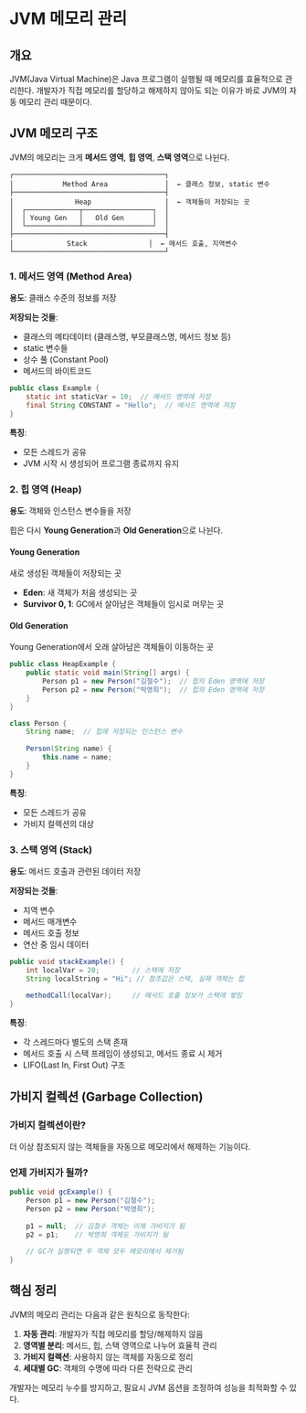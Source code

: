 # JVM 메모리 관리

## 개요
JVM(Java Virtual Machine)은 Java 프로그램이 실행될 때 메모리를 효율적으로 관리한다. 개발자가 직접 메모리를 할당하고 해제하지 않아도 되는 이유가 바로 JVM의 자동 메모리 관리 때문이다.

## JVM 메모리 구조

JVM의 메모리는 크게 **메서드 영역**, **힙 영역**, **스택 영역**으로 나뉜다.

```
┌─────────────────────────────────────┐
│            Method Area              │  ← 클래스 정보, static 변수
├─────────────────────────────────────┤
│               Heap                  │  ← 객체들이 저장되는 곳
│  ┌─────────────┬─────────────────┐  │
│  │ Young Gen   │   Old Gen       │  │
│  └─────────────┴─────────────────┘  │
├─────────────────────────────────────┤
│             Stack               │  ← 메서드 호출, 지역변수
└─────────────────────────────────────┘
```

### 1. 메서드 영역 (Method Area)
**용도**: 클래스 수준의 정보를 저장

**저장되는 것들**:
- 클래스의 메타데이터 (클래스명, 부모클래스명, 메서드 정보 등)
- static 변수들
- 상수 풀 (Constant Pool)
- 메서드의 바이트코드

```java
public class Example {
    static int staticVar = 10;  // 메서드 영역에 저장
    final String CONSTANT = "Hello";  // 메서드 영역에 저장
}
```

**특징**:
- 모든 스레드가 공유
- JVM 시작 시 생성되어 프로그램 종료까지 유지

### 2. 힙 영역 (Heap)
**용도**: 객체와 인스턴스 변수들을 저장

힙은 다시 **Young Generation**과 **Old Generation**으로 나뉜다.

#### Young Generation
새로 생성된 객체들이 저장되는 곳
- **Eden**: 새 객체가 처음 생성되는 곳
- **Survivor 0, 1**: GC에서 살아남은 객체들이 임시로 머무는 곳

#### Old Generation  
Young Generation에서 오래 살아남은 객체들이 이동하는 곳

```java
public class HeapExample {
    public static void main(String[] args) {
        Person p1 = new Person("김철수");  // 힙의 Eden 영역에 저장
        Person p2 = new Person("박영희");  // 힙의 Eden 영역에 저장
    }
}

class Person {
    String name;  // 힙에 저장되는 인스턴스 변수
    
    Person(String name) {
        this.name = name;
    }
}
```

**특징**:
- 모든 스레드가 공유
- 가비지 컬렉션의 대상

### 3. 스택 영역 (Stack)
**용도**: 메서드 호출과 관련된 데이터 저장

**저장되는 것들**:
- 지역 변수
- 메서드 매개변수  
- 메서드 호출 정보
- 연산 중 임시 데이터

```java
public void stackExample() {
    int localVar = 20;        // 스택에 저장
    String localString = "Hi"; // 참조값은 스택, 실제 객체는 힙
    
    methodCall(localVar);     // 메서드 호출 정보가 스택에 쌓임
}
```

**특징**:
- 각 스레드마다 별도의 스택 존재
- 메서드 호출 시 스택 프레임이 생성되고, 메서드 종료 시 제거
- LIFO(Last In, First Out) 구조

## 가비지 컬렉션 (Garbage Collection)

### 가비지 컬렉션이란?
더 이상 참조되지 않는 객체들을 자동으로 메모리에서 해제하는 기능이다.

### 언제 가비지가 될까?
```java
public void gcExample() {
    Person p1 = new Person("김철수");
    Person p2 = new Person("박영희");
    
    p1 = null;  // 김철수 객체는 이제 가비지가 됨
    p2 = p1;    // 박영희 객체도 가비지가 됨
    
    // GC가 실행되면 두 객체 모두 메모리에서 제거됨
}
```

## 핵심 정리

JVM의 메모리 관리는 다음과 같은 원칙으로 동작한다:

1. **자동 관리**: 개발자가 직접 메모리를 할당/해제하지 않음
2. **영역별 분리**: 메서드, 힙, 스택 영역으로 나누어 효율적 관리
3. **가비지 컬렉션**: 사용하지 않는 객체를 자동으로 정리
4. **세대별 GC**: 객체의 수명에 따라 다른 전략으로 관리

개발자는 메모리 누수를 방지하고, 필요시 JVM 옵션을 조정하여 성능을 최적화할 수 있다.
